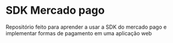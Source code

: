 # SDK Mercado pago

Repositório feito para aprender a usar a SDK do mercado pago e implementar formas de pagamento em uma aplicação web